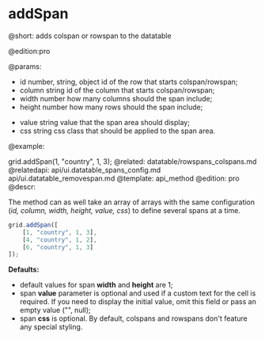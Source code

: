 addSpan
=============

@short: adds colspan or rowspan to the datatable

@edition:pro

@params:
- id 	number, string, object 		id of the row that starts colspan/rowspan;
- column 	string		id of the column that starts colspan/rowspan;
- width 	number		how many columns should the span include; 
- height 	number		how many rows should the span include;
* value 	string 	 	value that the span area should display;
* css 		string 	 	css class that should be applied to the span area.

@example:

grid.addSpan(1, "country", 1, 3);
@related:
	datatable/rowspans_colspans.md
@relatedapi:
	api/ui.datatable_spans_config.md
    api/ui.datatable_removespan.md
@template:	api_method
@edition:  pro
@descr:

The method can as well take an array of arrays with the same configuration (*id, column, width, height, value, css*) to define several spans at a time.

~~~js
grid.addSpan([
	[1, "country", 1, 3],
    [4, "country", 1, 2],
    [6, "country", 1, 3]
]);
~~~

**Defaults:**

- default values for span **width** and **height** are 1;
- span **value** parameter is optional and used if a custom text for the cell is required. If you  need to display the initial value, omit this field or pass an empty value ("", null);
- span **css** is optional. By default, colspans and rowspans don't feature any special styling. 